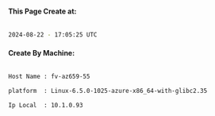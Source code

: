 
   
#### This Page Create at:

```bash

2024-08-22 - 17:05:25 UTC

```

#### Create By Machine:

```bash

Host Name : fv-az659-55

platform  : Linux-6.5.0-1025-azure-x86_64-with-glibc2.35

Ip Local  : 10.1.0.93

```

